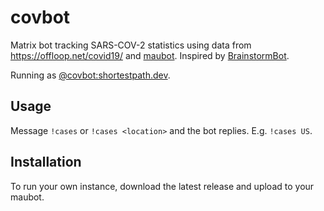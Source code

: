 # covbot

Matrix bot tracking SARS-COV-2 statistics using data from https://offloop.net/covid19/ and [maubot](https://maubot.xyz). Inspired by [BrainstormBot](https://twitter.com/BrainstormBot).

Running as [@covbot:shortestpath.dev](https://matrix.to/#/@covbot:shortestpath.dev).

## Usage

Message `!cases` or `!cases <location>` and the bot replies. E.g. `!cases US`.

## Installation

To run your own instance, download the latest release and upload to your maubot.